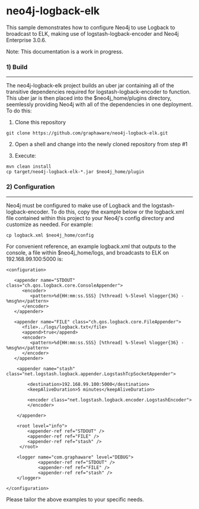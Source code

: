 neo4j-logback-elk
=====================

This sample demonstrates how to configure Neo4j to use Logback to broadcast to ELK, making use of logstash-logback-encoder and Neo4j Enterprise 3.0.6.

Note: This documentation is a work in progress.

### 1) Build
--------------------

The neo4j-logback-elk project builds an uber jar containing all of the transitive dependencies required for logstash-logback-encoder to function. This uber jar is then placed into the $neo4j_home/plugins directory, seemlessly providing Neo4j with all of the dependencies in one deployment. To do this:

1) Clone this repository
```
git clone https://github.com/graphaware/neo4j-logback-elk.git
```

2) Open a shell and change into the newly cloned repository from step #1

3) Execute: 
```
mvn clean install
cp target/neo4j-logback-elk-*.jar $neo4j_home/plugin
```

### 2) Configuration
--------------------

Neo4j must be configured to make use of Logback and the logstash-logback-encoder. To do this, copy the example below or the logback.xml file contained within this project to your Neo4j's config directory and customize as needed. For example:
```
cp logback.xml $neo4j_home/config
```

For convenient reference, an example logback.xml that outputs to the console, a file within $neo4j_home/logs, and broadcasts to ELK on 192.168.99.100:5000 is:
```
<configuration>

   <appender name="STDOUT" class="ch.qos.logback.core.ConsoleAppender">
      <encoder>
         <pattern>%d{HH:mm:ss.SSS} [%thread] %-5level %logger{36} - %msg%n</pattern>		
      </encoder>      
   </appender>

   <appender name="FILE" class="ch.qos.logback.core.FileAppender">
      <file>../logs/logback.txt</file>
      <append>true</append>
      <encoder>
         <pattern>%d{HH:mm:ss.SSS} [%thread] %-5level %logger{36} - %msg%n</pattern>
      </encoder>
   </appender>

	<appender name="stash" class="net.logstash.logback.appender.LogstashTcpSocketAppender">
	
	    <destination>192.168.99.100:5000</destination>
		<keepAliveDuration>5 minutes</keepAliveDuration>

	    <encoder class="net.logstash.logback.encoder.LogstashEncoder">
	    </encoder>

	</appender>

	<root level="info">		
		<appender-ref ref="STDOUT" />
		<appender-ref ref="FILE" />
		<appender-ref ref="stash" />
	 </root>

	<logger name="com.graphaware" level="DEBUG">
	        <appender-ref ref="STDOUT" />
	        <appender-ref ref="FILE" />
	        <appender-ref ref="stash" />
	</logger>

</configuration>
```

Please tailor the above examples to your specific needs. 